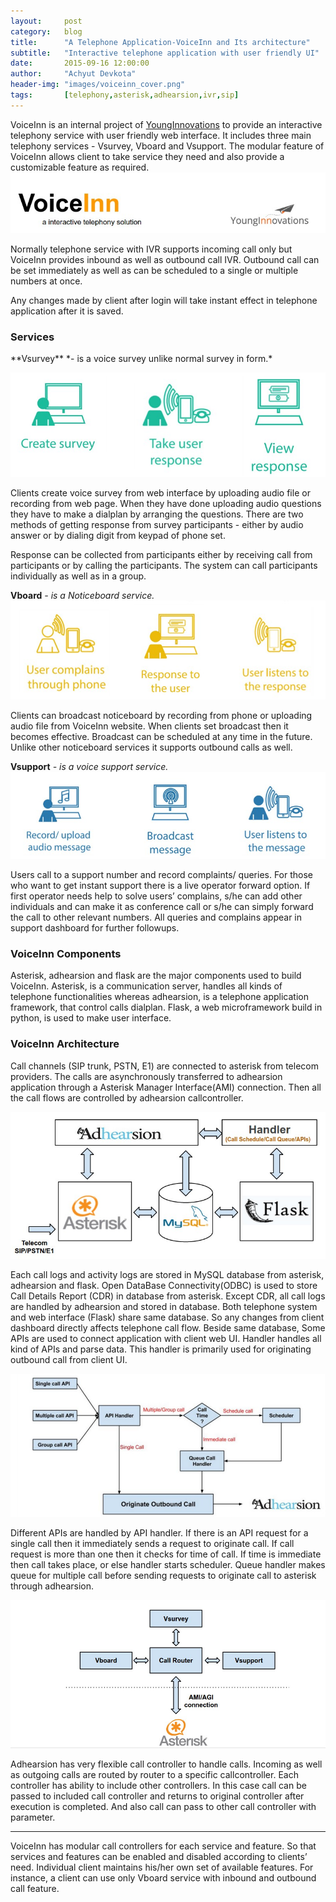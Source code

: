 ```yaml
---
layout:     post
category: 	blog
title:      "A Telephone Application-VoiceInn and Its architecture"
subtitle:   "Interactive telephone application with user friendly UI"
date:       2015-09-16 12:00:00
author:     "Achyut Devkota"
header-img: "images/voiceinn_cover.png"
tags:		[telephony,asterisk,adhearsion,ivr,sip]
---
```


VoiceInn is an internal project of [YoungInnovations](http://www.younginnovations.com.np/) to provide an interactive telephony service with user friendly web interface. It includes three main telephony services - Vsurvey, Vboard and Vsupport. The modular feature of VoiceInn allows client to take service they need and also provide a customizable feature as required.
![voiceinn logo](/images/voiceinn/voiceinn.jpg)

Normally telephone service with IVR supports incoming call only but VoiceInn provides inbound as well as outbound call IVR. Outbound call can be set immediately as well as can be scheduled to a single or multiple numbers at once. 
<!--more-->
Any changes made by client after login  will take instant effect in telephone application after it is saved.
<h3>Services</h3>
**Vsurvey** *- is a voice survey unlike normal survey in form.*

![Vsurvey service](/images/voiceinn/vsurvey.jpg)

Clients create voice survey from web interface by uploading audio file or recording from web page.  When they have done uploading audio questions they have to make a dialplan by arranging the questions. There are two methods of getting response from survey participants - either by audio answer or by dialing digit from keypad of phone set.

Response can be collected from participants either by receiving call from participants or by calling the participants. The system can call participants individually as well as in a group. 

**Vboard** *- is a Noticeboard service.*
![Vboard service](/images/voiceinn/vboard.jpg)

Clients can broadcast noticeboard by recording from phone or uploading audio file from VoiceInn website. When clients set broadcast then it becomes effective. Broadcast can be scheduled at any time in the future. Unlike other noticeboard services it supports outbound calls as well.

**Vsupport** *- is a voice support service.*
![Vsupport service](/images/voiceinn/vsupport.jpg)

Users call to a support number and record complaints/ queries. For those who want to get instant support there is a live operator forward option. If first operator needs help to solve users’ complains, s/he can add other individuals and can make it as conference call or s/he can simply forward the call to other relevant numbers. All queries and complains appear in support dashboard for further followups.

<h3>VoiceInn Components</h3>
Asterisk, adhearsion and flask are the major components used to build VoiceInn. Asterisk, is a communication server, handles all kinds of telephone functionalities whereas  adhearsion, is a telephone application framework,  that control calls dialplan. Flask, a web microframework build in python, is used to make user interface.

<h3>VoiceInn Architecture</h3>
Call channels (SIP trunk, PSTN, E1) are connected to asterisk from telecom providers. The calls are asynchronously transferred to adhearsion application through a Asterisk Manager Interface(AMI) connection. Then all the call flows are controlled by adhearsion callcontroller. 

![VoiceInn Architecture](/images/voiceinn/architecture.jpg)

Each call logs and activity logs are stored in MySQL database from asterisk, adhearsion and flask. Open DataBase Connectivity(ODBC) is used to store Call Details Report (CDR) in database from asterisk. Except CDR, all call logs are handled by adhearsion and stored in database. Both telephone system and web interface (Flask) share same database. So any changes from client dashboard directly affects telephone call flow. Beside same database, Some APIs are used to connect application with client web UI. Handler handles all kind of APIs and parse data. This handler is primarily used for originating outbound call from client UI. 

![Call Handler](/images/voiceinn/handler.jpg)

Different APIs are handled by API handler. If there is an API request for a single call then it immediately sends a request to originate call. If call request is more than one then it checks for time of call. If time is immediate then call takes place, or else handler starts scheduler. Queue handler makes queue for multiple call before sending requests to originate call to asterisk through adhearsion.

![Adhearsion Architecture](/images/voiceinn/adhearsion_call_controller.jpg)

Adhearsion has very flexible call controller to handle calls. Incoming as well as outgoing calls are routed by router to a specific callcontroller. Each controller has ability to include other controllers. In this case call can be passed to included call controller and returns to original controller after execution is completed. And also call can pass to other call controller with parameter. 

<script async class="speakerdeck-embed" data-id="3a9e1922f56d44bba98f0bbfdb326aff" data-ratio="1.77777777777778" src="//speakerdeck.com/assets/embed.js"></script>

***

VoiceInn has modular call controllers for each service and feature. So that services and features can be enabled and disabled according to clients’ need. Individual client maintains his/her own set of  available features. For instance, a client can use only Vboard service with inbound and outbound call feature.

